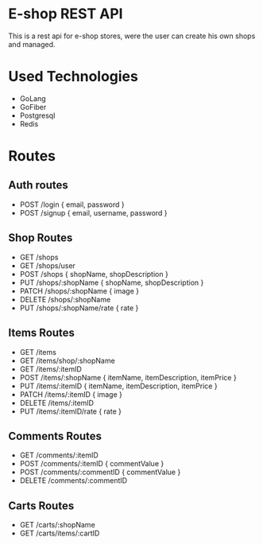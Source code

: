 # E-shop REST API

This is a rest api for e-shop stores, were the user can create his own shops and managed.

# Used Technologies

- GoLang
- GoFiber
- Postgresql
- Redis

# Routes

## Auth routes

- POST    /login    { email, password }
- POST    /signup   { email, username, password }

## Shop Routes

- GET     /shops
- GET     /shops/user
- POST    /shops            { shopName, shopDescription }
- PUT     /shops/:shopName  { shopName, shopDescription }
- PATCH   /shops/:shopName  { image }
- DELETE  /shops/:shopName
- PUT     /shops/:shopName/rate { rate }

## Items Routes

- GET     /items
- GET     /items/shop/:shopName
- GET     /items/:itemID
- POST    /items/:shopName  { itemName, itemDescription, itemPrice }
- PUT     /items/:itemID    { itemName, itemDescription, itemPrice }
- PATCH   /items/:itemID    { image }
- DELETE  /items/:itemID
- PUT     /items/:itemID/rate { rate }

## Comments Routes

- GET     /comments/:itemID
- POST    /comments/:itemID       { commentValue }
- POST    /comments/:commentID    { commentValue }
- DELETE  /comments/:commentID

## Carts Routes

- GET     /carts/:shopName
- GET     /carts/items/:cartID
